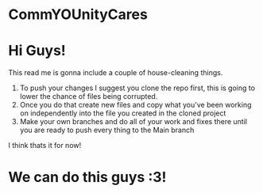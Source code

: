 # CommYOUnityCares

# Hi Guys! 
This read me is gonna include a couple of house-cleaning things.

1. To push your changes I suggest you clone the repo first, this is going to lower the chance of files being corrupted.
2. Once you do that create new files and copy what you've been working on independently into the file you created in the cloned project
3. Make your own branches and do all of your work and fixes there until you are ready to push every thing to the Main branch

I think thats it for now!

# We can do this guys :3!
